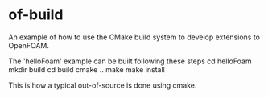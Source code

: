 of-build
========
An example of how to use the CMake build system to develop extensions to OpenFOAM.

The 'helloFoam' example can be built following these steps
cd helloFoam
mkdir build
cd build
cmake ..
make
make install

This is how a typical out-of-source is done using cmake.
